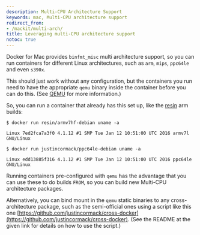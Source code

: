 ```yaml
---
description: Multi-CPU Architecture Support
keywords: mac, Multi-CPU architecture support
redirect_from:
- /mackit/multi-arch/
title: Leveraging multi-CPU architecture support
notoc: true
---
```


Docker for Mac provides `binfmt_misc` multi architecture support, so you can run
containers for different Linux architectures, such as `arm`, `mips`, `ppc64le`
and even `s390x`.

This should just work without any configuration, but the containers you run need
to have the appropriate `qemu` binary inside the container before you can do
this. (See <a href="http://wiki.qemu.org/" target="_blank">QEMU</a> for more
information.)

So, you can run a container that already has this set up, like the <a
href="https://resin.io/how-it-works/" target="_blank">resin</a> arm builds:

```
$ docker run resin/armv7hf-debian uname -a

Linux 7ed2fca7a3f0 4.1.12 #1 SMP Tue Jan 12 10:51:00 UTC 2016 armv7l GNU/Linux

$ docker run justincormack/ppc64le-debian uname -a

Linux edd13885f316 4.1.12 #1 SMP Tue Jan 12 10:51:00 UTC 2016 ppc64le GNU/Linux

```

Running containers pre-configured with `qemu` has the advantage that you can use
these to do builds `FROM`, so you can build new Multi-CPU architecture packages.

Alternatively, you can bind mount in the `qemu` static binaries to any
cross-architecture package, such as the semi-official ones using a script like
this one [https://github.com/justincormack/cross-docker](https://github.com/justincormack/cross-docker). (See the README at the
given link for details on how to use the script.)

